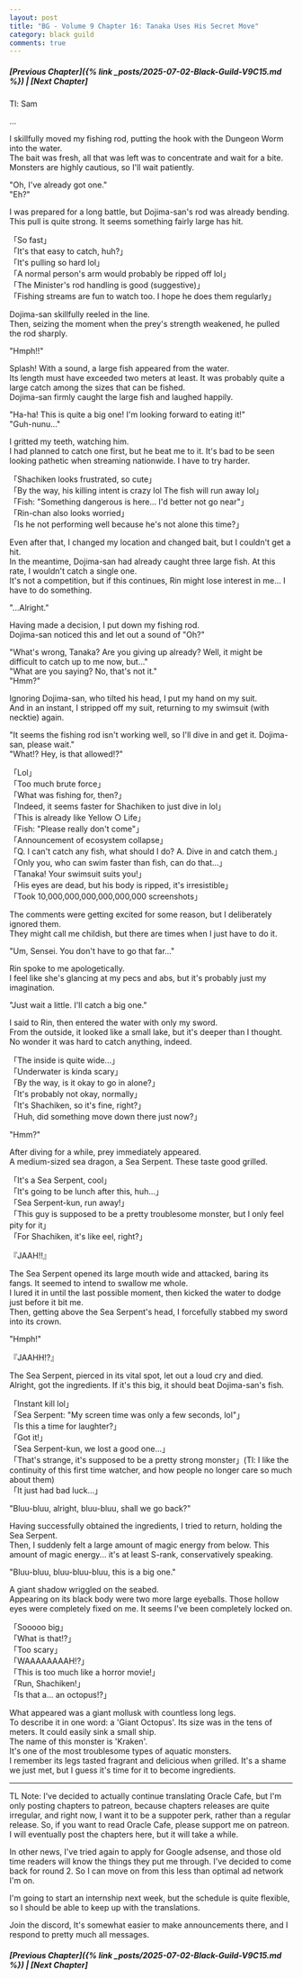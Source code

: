 ```yaml
---
layout: post
title: "BG - Volume 9 Chapter 16: Tanaka Uses His Secret Move"
category: black guild
comments: true
---
```


##### [Previous Chapter]({% link _posts/2025-07-02-Black-Guild-V9C15.md %})  \| [Next Chapter]






Tl: Sam


…



I skillfully moved my fishing rod, putting the hook with the Dungeon Worm into the water.        
The bait was fresh, all that was left was to concentrate and wait for a bite.        
Monsters are highly cautious, so I'll wait patiently.

"Oh, I've already got one."         
"Eh?"

I was prepared for a long battle, but Dojima-san's rod was already bending.          
This pull is quite strong. It seems something fairly large has hit.

「So fast」        
「It's that easy to catch, huh?」       
「It's pulling so hard lol」         
「A normal person's arm would probably <!--more-->be ripped off lol」         
「The Minister's rod handling is good (suggestive)」          
「Fishing streams are fun to watch too. I hope he does them regularly」

Dojima-san skillfully reeled in the line.           
Then, seizing the moment when the prey's strength weakened, he pulled the rod sharply.

"Hmph!!"

Splash! With a sound, a large fish appeared from the water.          
Its length must have exceeded two meters at least. It was probably quite a large catch among the sizes that can be fished.          
Dojima-san firmly caught the large fish and laughed happily.

"Ha-ha! This is quite a big one! I'm looking forward to eating it!"         
"Guh-nunu..."

I gritted my teeth, watching him.          
I had planned to catch one first, but he beat me to it. It's bad to be seen looking pathetic when streaming nationwide. I have to try harder.

「Shachiken looks frustrated, so cute」        
「By the way, his killing intent is crazy lol The fish will run away lol」        
「Fish: "Something dangerous is here... I'd better not go near"」       
「Rin-chan also looks worried」        
「Is he not performing well because he's not alone this time?」

Even after that, I changed my location and changed bait, but I couldn't get a hit.            
In the meantime, Dojima-san had already caught three large fish. At this rate, I wouldn't catch a single one.          
It's not a competition, but if this continues, Rin might lose interest in me... I have to do something.

"...Alright."

Having made a decision, I put down my fishing rod.            
Dojima-san noticed this and let out a sound of "Oh?"

"What's wrong, Tanaka? Are you giving up already? Well, it might be difficult to catch up to me now, but..."         
"What are you saying? No, that's not it."          
"Hmm?"

Ignoring Dojima-san, who tilted his head, I put my hand on my suit.          
And in an instant, I stripped off my suit, returning to my swimsuit (with necktie) again.

"It seems the fishing rod isn't working well, so I'll dive in and get it. Dojima-san, please wait."         
"What!? Hey, is that allowed!?"  

「Lol」        
「Too much brute force」       
「What was fishing for, then?」        
「Indeed, it seems faster for Shachiken to just dive in lol」         
「This is already like Yellow ○ Life」         
「Fish: "Please really don't come"」         
「Announcement of ecosystem collapse」           
「Q. I can't catch any fish, what should I do? A. Dive in and catch them.」         
「Only you, who can swim faster than fish, can do that...」          
「Tanaka! Your swimsuit suits you!」        
「His eyes are dead, but his body is ripped, it's irresistible」            
「Took 10,000,000,000,000,000,000 screenshots」

The comments were getting excited for some reason, but I deliberately ignored them.            
They might call me childish, but there are times when I just have to do it.

"Um, Sensei. You don't have to go that far..."

Rin spoke to me apologetically.           
I feel like she's glancing at my pecs and abs, but it's probably just my imagination.

<div data-nat="424166"></div>

"Just wait a little. I'll catch a big one."

I said to Rin, then entered the water with only my sword.           
From the outside, it looked like a small lake, but it's deeper than I thought. No wonder it was hard to catch anything, indeed.

「The inside is quite wide...」          
「Underwater is kinda scary」        
「By the way, is it okay to go in alone?」        
「It's probably not okay, normally」        
「It's Shachiken, so it's fine, right?」        
「Huh, did something move down there just now?」

"Hmm?"

After diving for a while, prey immediately appeared.          
A medium-sized sea dragon, a Sea Serpent. These taste good grilled.

「It's a Sea Serpent, cool」         
「It's going to be lunch after this, huh...」       
「Sea Serpent-kun, run away!」        
「This guy is supposed to be a pretty troublesome monster, but I only feel pity for it」          
「For Shachiken, it's like eel, right?」

『JAAH!!』

The Sea Serpent opened its large mouth wide and attacked, baring its fangs. It seemed to intend to swallow me whole.         
I lured it in until the last possible moment, then kicked the water to dodge just before it bit me.           
Then, getting above the Sea Serpent's head, I forcefully stabbed my sword into its crown.

"Hmph!"

『JAAHH!?』

The Sea Serpent, pierced in its vital spot, let out a loud cry and died.           
Alright, got the ingredients. If it's this big, it should beat Dojima-san's fish.

「Instant kill lol」        
「Sea Serpent: "My screen time was only a few seconds, lol"」       
「Is this a time for laughter?」       
「Got it!」       
「Sea Serpent-kun, we lost a good one...」        
「That's strange, it's supposed to be a pretty strong monster」(Tl: I like the continuity of this first time watcher, and how people no longer care so much about them)       
「It just had bad luck...」

"Bluu-bluu, alright, bluu-bluu, shall we go back?"

Having successfully obtained the ingredients, I tried to return, holding the Sea Serpent.            
Then, I suddenly felt a large amount of magic energy from below. This amount of magic energy... it's at least S-rank, conservatively speaking.

"Bluu-bluu, bluu-bluu-bluu, this is a big one."

A giant shadow wriggled on the seabed.             
Appearing on its black body were two more large eyeballs. Those hollow eyes were completely fixed on me. It seems I've been completely locked on.

「Sooooo big」          
「What is that!?」        
「Too scary」        
「WAAAAAAAAH!?」         
「This is too much like a horror movie!」       
「Run, Shachiken!」       
「Is that a... an octopus!?」       

What appeared was a giant mollusk with countless long legs.             
To describe it in one word: a 'Giant Octopus'. Its size was in the tens of meters. It could easily sink a small ship.        
The name of this monster is 'Kraken'.         
It's one of the most troublesome types of aquatic monsters.            
I remember its legs tasted fragrant and delicious when grilled. It's a shame we just met, but I guess it's time for it to become ingredients.




----------------

TL Note: I've decided to actually continue translating Oracle Cafe, but I'm only posting chapters to patreon, because chapters releases are quite irregular, and right now, I want it to be a suppoter perk, rather than a regular release. So, if you want to read Oracle Cafe, please support me on patreon. I will eventually post the chapters here, but it will take a while. 

In other news, I've tried again to apply for Google adsense, and those old time readers will know the things they put me through. I've decided to come back for round 2. So I can move on from this less than optimal ad network I'm on.

I'm going to start an internship next week, but the schedule is quite flexible, so I should be able to keep up with the translations.

Join the discord, It's somewhat easier to make announcements there, and I respond to pretty much all messages.






##### [Previous Chapter]({% link _posts/2025-07-02-Black-Guild-V9C15.md %}) \| [Next Chapter]